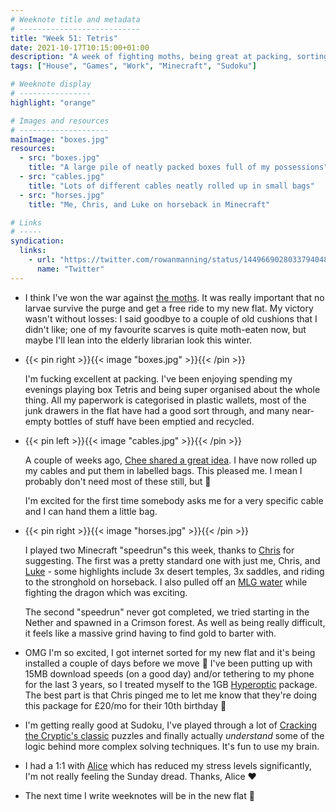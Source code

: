 ```yaml
---
# Weeknote title and metadata
# ---------------------------
title: "Week 51: Tetris"
date: 2021-10-17T10:15:00+01:00
description: "A week of fighting moths, being great at packing, sorting cables, lots of Minecraft, being super excited for good internet, and some reduced stress levels."
tags: ["House", "Games", "Work", "Minecraft", "Sudoku"]

# Weeknote display
# ----------------
highlight: "orange"

# Images and resources
# --------------------
mainImage: "boxes.jpg"
resources:
  - src: "boxes.jpg"
    title: "A large pile of neatly packed boxes full of my possessions"
  - src: "cables.jpg"
    title: "Lots of different cables neatly rolled up in small bags"
  - src: "horses.jpg"
    title: "Me, Chris, and Luke on horseback in Minecraft"

# Links
# -----
syndication:
  links:
    - url: "https://twitter.com/rowanmanning/status/1449669028033794048"
      name: "Twitter"
---
```


  * I think I've won the war against [the moths](/weeknotes/50/). It was really important that no larvae survive the purge and get a free ride to my new flat. My victory wasn't without losses: I said goodbye to a couple of old cushions that I didn't like; one of my favourite scarves is quite moth-eaten now, but maybe I'll lean into the elderly librarian look this winter.

  * {{< pin right >}}{{< image "boxes.jpg" >}}{{< /pin >}}
  
    I'm fucking excellent at packing. I've been enjoying spending my evenings playing box Tetris and being super organised about the whole thing. All my paperwork is categorised in plastic wallets, most of the junk drawers in the flat have had a good sort through, and many near-empty bottles of stuff have been emptied and recycled.

  * {{< pin left >}}{{< image "cables.jpg" >}}{{< /pin >}}
  
    A couple of weeks ago, [Chee shared a great idea](https://chee.party/2021/09/26/sunday-26th-september-2021/). I have now rolled up my cables and put them in labelled bags. This pleased me. I mean I probably don't need most of these still, but :shrug:

    I'm excited for the first time somebody asks me for a very specific cable and I can hand them a little bag.
  
  * {{< pin right >}}{{< image "horses.jpg" >}}{{< /pin >}}
  
    I played two Minecraft "speedrun"s this week, thanks to [Chris](https://twitter.com/mowjj) for suggesting. The first was a pretty standard one with just me, Chris, and [Luke](https://twitter.com/lucas42) - some highlights include 3x desert temples, 3x saddles, and riding to the stronghold on horseback. I also pulled off an [MLG water](https://www.urbandictionary.com/define.php?term=MLG%20Water%20Bucket) while fighting the dragon which was exciting.
    
    The second "speedrun" never got completed, we tried starting in the Nether and spawned in a Crimson forest. As well as being really difficult, it feels like a massive grind having to find gold to barter with.

  * OMG I'm so excited, I got internet sorted for my new flat and it's being installed a couple of days before we move :tada: I've been putting up with 15MB download speeds (on a good day) and/or tethering to my phone for the last 3 years, so I treated myself to the 1GB [Hyperoptic](https://www.hyperoptic.com/) package. The best part is that Chris pinged me to let me know that they're doing this package for £20/mo for their 10th birthday :eyes:

  * I'm getting really good at Sudoku, I've played through a lot of [Cracking the Cryptic's classic](https://apps.apple.com/us/app/classic-sudoku/id1488838275) puzzles and finally actually _understand_ some of the logic behind more complex solving techniques. It's fun to use my brain.

  * I had a 1:1 with [Alice](https://alicebartlett.co.uk/) which has reduced my stress levels significantly, I'm not really feeling the Sunday dread. Thanks, Alice :heart:

  * The next time I write weeknotes will be in the new flat 🙂